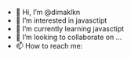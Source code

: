 - 👋 Hi, I’m @dimaklkn
- 👀 I’m interested in javasctipt
- 🌱 I’m currently learning javasctipt
- 💞️ I’m looking to collaborate on ...
- 📫 How to reach me: 

<!---
dimaklkn/dimaklkn is a ✨ special ✨ repository because its `README.md` (this file) appears on your GitHub profile.
You can click the Preview link to take a look at your changes.
--->
